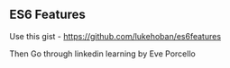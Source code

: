 ## ES6 Features

Use this gist - https://github.com/lukehoban/es6features

Then Go through linkedin learning by Eve Porcello